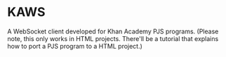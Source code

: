 # KAWS
A WebSocket client developed for Khan Academy PJS programs. (Please note, this only works in HTML projects. There'll be a tutorial that explains how to port a PJS program to a HTML project.)

